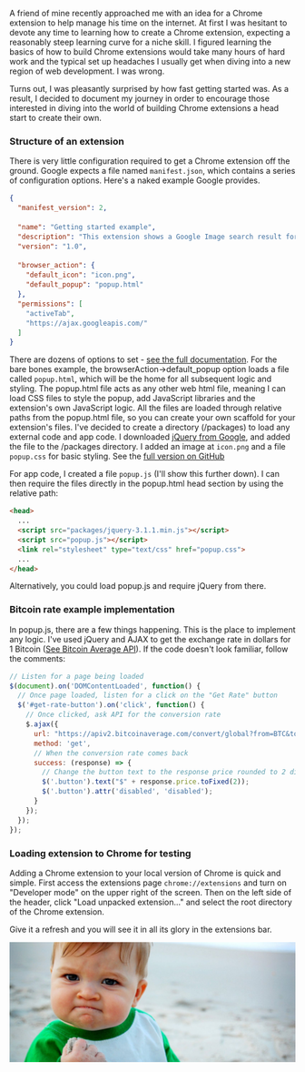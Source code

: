 A friend of mine recently approached me with an idea for a Chrome extension to help manage his time on the internet.  At first I was hesitant to devote any time to learning how to create a Chrome extension, expecting a reasonably steep learning curve for a niche skill.  I figured learning the basics of how to build Chrome extensions would take many hours of hard work and the typical set up headaches I usually get when diving into a new region of web development.  I was wrong.

Turns out, I was pleasantly surprised by how fast getting started was.  As a result, I decided to document my journey in order to encourage those interested in diving into the world of building Chrome extensions a head start to create their own.

### Structure of an extension

There is very little configuration required to get a Chrome extension off the ground.  Google expects a file named ```manifest.json```, which contains a series of configuration options.  Here's a naked example Google provides.

```json
{
  "manifest_version": 2,

  "name": "Getting started example",
  "description": "This extension shows a Google Image search result for the current page",
  "version": "1.0",

  "browser_action": {
    "default_icon": "icon.png",
    "default_popup": "popup.html"
  },
  "permissions": [
    "activeTab",
    "https://ajax.googleapis.com/"
  ]
}
```

There are dozens of options to set - [see the full documentation](https://developer.chrome.com/extensions/manifest).  For the bare bones example, the browserAction->default_popup option loads a file called ```popup.html```, which will be the home for all subsequent logic and styling.  The popup.html file acts as any other web html file, meaning I can load CSS files to style the popup, add JavaScript libraries and the extension's own JavaScript logic.  All the files are loaded through relative paths from the popup.html file, so you can create your own scaffold for your extension's files.  I've decided to create a directory (/packages) to load any external code and app code.  I downloaded [jQuery from Google](https://developers.google.com/speed/libraries/#jquery), and added the file to the /packages directory.  I added an image at ```icon.png``` and a file ```popup.css``` for basic styling.  See the [full version on GitHub](https://github.com/rfleury2/chrome-extension-bitcoin-example)


For app code, I created a file ```popup.js``` (I'll show this further down).  I can then require the files directly in the popup.html head section by using the relative path:

```html
<head>
  ...
  <script src="packages/jquery-3.1.1.min.js"></script>
  <script src="popup.js"></script>
  <link rel="stylesheet" type="text/css" href="popup.css">
  ...
</head>
```

Alternatively, you could load popup.js and require jQuery from there.  

### Bitcoin rate example implementation

In popup.js, there are a few things happening.  This is the place to implement any logic.  I've used jQuery and AJAX to get the exchange rate in dollars for 1 Bitcoin ([See Bitcoin Average API](https://apiv2.bitcoinaverage.com/)).  If the code doesn't look familiar, follow the comments:

```javascript
// Listen for a page being loaded
$(document).on('DOMContentLoaded', function() {
  // Once page loaded, listen for a click on the "Get Rate" button
  $('#get-rate-button').on('click', function() {
    // Once clicked, ask API for the conversion rate 
    $.ajax({
      url: "https://apiv2.bitcoinaverage.com/convert/global?from=BTC&to=USD&amount=1",
      method: 'get',
      // When the conversion rate comes back
      success: (response) => { 
        // Change the button text to the response price rounded to 2 digits and disable the button 
        $('.button').text("$" + response.price.toFixed(2));
        $('.button').attr('disabled', 'disabled');
      }
    });
  });
});
```

### Loading extension to Chrome for testing

Adding a Chrome extension to your local version of Chrome is quick and simple.  First access the extensions page ```chrome://extensions``` and turn on "Developer mode" on the upper right of the screen.  Then on the left side of the header, click "Load unpacked extension..." and select the root directory of the Chrome extension.

Give it a refresh and you will see it in all its glory in the extensions bar.

![Success kid builds a Chrome extension](/img/success_kid.jpg)